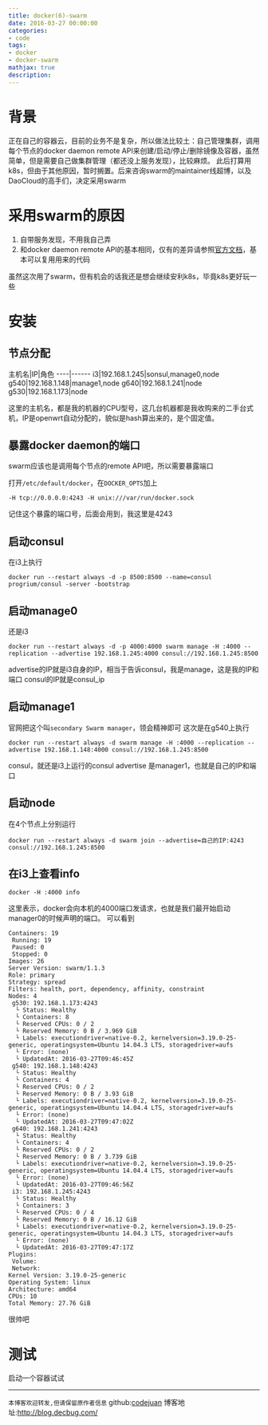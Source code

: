 ```yaml
---
title: docker(6)-swarm
date: 2016-03-27 00:00:00
categories:
- code
tags: 
- docker
- docker-swarm
mathjax: true
description: 
---
```


# 背景
正在自己的容器云，目前的业务不是复杂，所以做法比较土：自己管理集群，调用每个节点的docker daemon remote API来创建/启动/停止/删除镜像及容器，虽然简单，但是需要自己做集群管理（都还没上服务发现），比较麻烦。
此后打算用k8s，但由于其他原因，暂时搁置。后来咨询swarm的maintainer线超博，以及DaoCloud的高手们，决定采用swarm
<!--more-->

# 采用swarm的原因
1. 自带服务发现，不用我自己弄
2. 和docker daemon remote API的基本相同，仅有的差异请参照[官方文档](https://github.com/CodeJuan/swarm/blob/master/docs/swarm-api.md#endpoints-which-behave-differently)，基本可以复用用来的代码

虽然这次用了swarm，但有机会的话我还是想会继续安利k8s，毕竟k8s更好玩一些

# 安装
## 节点分配
主机名|IP|角色
----|------
i3|192.168.1.245|sonsul,manage0,node
g540|192.168.1.148|manage1,node
g640|192.168.1.241|node
g530|192.168.1.173|node

这里的主机名，都是我的机器的CPU型号，这几台机器都是我收购来的二手台式机，IP是openwrt自动分配的，貌似是hash算出来的，是个固定值。


## 暴露docker daemon的端口
swarm应该也是调用每个节点的remote API吧，所以需要暴露端口

打开`/etc/default/docker`，在`DOCKER_OPTS`加上
```
-H tcp://0.0.0.0:4243 -H unix:///var/run/docker.sock
```

记住这个暴露的端口号，后面会用到，我这里是4243

## 启动consul
在i3上执行
```
docker run --restart always -d -p 8500:8500 --name=consul progrium/consul -server -bootstrap
```

## 启动manage0
还是i3
```
docker run --restart always -d -p 4000:4000 swarm manage -H :4000 --replication --advertise 192.168.1.245:4000 consul://192.168.1.245:8500
```
advertise的IP就是i3自身的IP，相当于告诉consul，我是manage，这是我的IP和端口
consul的IP就是consul_ip

## 启动manage1
官网把这个叫`secondary Swarm manager`，领会精神即可
这次是在g540上执行
```
docker run --restart always -d swarm manage -H :4000 --replication --advertise 192.168.1.148:4000 consul://192.168.1.245:8500
```
consul，就还是i3上运行的consul
advertise 是manager1，也就是自己的IP和端口

## 启动node
在4个节点上分别运行
```
docker run --restart always -d swarm join --advertise=自己的IP:4243 consul://192.168.1.245:8500
```

## 在i3上查看info
```
docker -H :4000 info
```
这里表示，docker会向本机的4000端口发请求，也就是我们最开始启动manager0的时候声明的端口。
可以看到
```
Containers: 19
 Running: 19
 Paused: 0
 Stopped: 0
Images: 26
Server Version: swarm/1.1.3
Role: primary
Strategy: spread
Filters: health, port, dependency, affinity, constraint
Nodes: 4
 g530: 192.168.1.173:4243
  └ Status: Healthy
  └ Containers: 8
  └ Reserved CPUs: 0 / 2
  └ Reserved Memory: 0 B / 3.969 GiB
  └ Labels: executiondriver=native-0.2, kernelversion=3.19.0-25-generic, operatingsystem=Ubuntu 14.04.3 LTS, storagedriver=aufs
  └ Error: (none)
  └ UpdatedAt: 2016-03-27T09:46:45Z
 g540: 192.168.1.148:4243
  └ Status: Healthy
  └ Containers: 4
  └ Reserved CPUs: 0 / 2
  └ Reserved Memory: 0 B / 3.93 GiB
  └ Labels: executiondriver=native-0.2, kernelversion=3.19.0-25-generic, operatingsystem=Ubuntu 14.04.4 LTS, storagedriver=aufs
  └ Error: (none)
  └ UpdatedAt: 2016-03-27T09:47:02Z
 g640: 192.168.1.241:4243
  └ Status: Healthy
  └ Containers: 4
  └ Reserved CPUs: 0 / 2
  └ Reserved Memory: 0 B / 3.739 GiB
  └ Labels: executiondriver=native-0.2, kernelversion=3.19.0-25-generic, operatingsystem=Ubuntu 14.04.4 LTS, storagedriver=aufs
  └ Error: (none)
  └ UpdatedAt: 2016-03-27T09:46:56Z
 i3: 192.168.1.245:4243
  └ Status: Healthy
  └ Containers: 3
  └ Reserved CPUs: 0 / 4
  └ Reserved Memory: 0 B / 16.12 GiB
  └ Labels: executiondriver=native-0.2, kernelversion=3.19.0-25-generic, operatingsystem=Ubuntu 14.04.3 LTS, storagedriver=aufs
  └ Error: (none)
  └ UpdatedAt: 2016-03-27T09:47:17Z
Plugins:
 Volume:
 Network:
Kernel Version: 3.19.0-25-generic
Operating System: linux
Architecture: amd64
CPUs: 10
Total Memory: 27.76 GiB
```
很帅吧

# 测试
启动一个容器试试

----------------------------

`本博客欢迎转发,但请保留原作者信息`
github:[codejuan](https://github.com/CodeJuan)
博客地址:http://blog.decbug.com/

